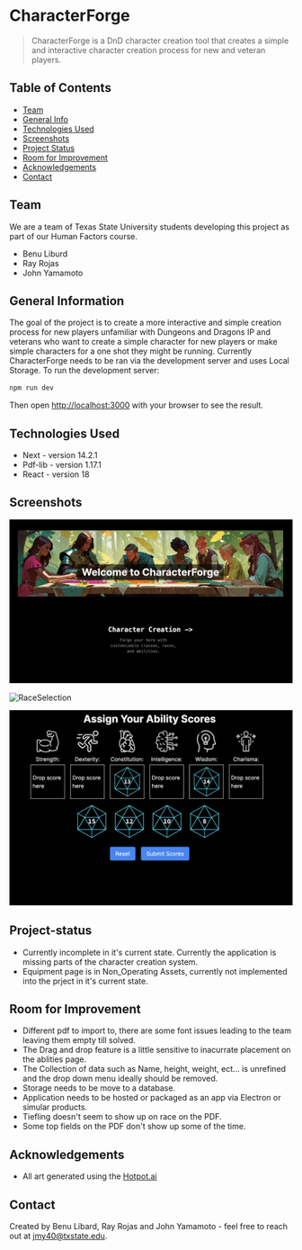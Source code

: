 # CharacterForge
>CharacterForge is a DnD character creation tool that creates a simple and interactive character creation process for new and veteran players. 

## Table of Contents
* [Team](#team)
* [General Info](#general-information)
* [Technologies Used](#technologies-used)
* [Screenshots](#screenshots)
* [Project Status](#project-status)
* [Room for Improvement](#room-for-improvement)
* [Acknowledgements](#acknowledgements)
* [Contact](#contact)

## Team
We are a team of Texas State University students developing this project as part of our Human Factors course.

* Benu Liburd
* Ray Rojas
* John Yamamoto

## General Information
The goal of the project is to create a more interactive and simple creation process for new players unfamiliar with Dungeons and Dragons IP and veterans who want to create a simple character for new players or make simple characters for a one shot they might be running. Currently CharacterForge needs to be ran via the development server and uses Local Storage. To run the development server: 
```bash
npm run dev
```

Then open [http://localhost:3000](http://localhost:3000) with your browser to see the result.


## Technologies Used
- Next - version 14.2.1
- Pdf-lib - version 1.17.1
- React - version 18

## Screenshots
![LandingPage](public/screenshots/LandingPage.png)

![RaceSelection](public/screenshots/RaceSelection.png)

![Abilities](public/screenshots/Abilities.png)

## Project-status
* Currently incomplete in it's current state. Currently the application is missing parts of the character creation system. 
* Equipment page is in Non_Operating Assets, currently not implemented into the prject in it's current state.

## Room for Improvement
* Different pdf to import to, there are some font issues leading to the team leaving them empty till solved.
* The Drag and drop feature is a little sensitive to inacurrate placement on the ablities page.
* The Collection of data such as Name, height, weight, ect... is unrefined and the drop down menu ideally should be removed.
* Storage needs to be move to a database.
* Application needs to be hosted or packaged as an app via Electron or simular products. 
* Tiefling doesn't seem to show up on race on the PDF.
* Some top fields on the PDF don't show up some of the time.

## Acknowledgements
* All art generated using the [Hotpot.ai](https://hotpot.ai/)

## Contact 
Created by Benu Libard, Ray Rojas and John Yamamoto - feel free to reach out at jmy40@txstate.edu. 

